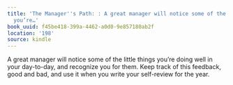 ```yaml
---
title: 'The Manager''s Path: : A great manager will notice some of the little things
  you’re…'
book_uuid: f45be418-399a-4462-a0d0-9e857180ab2f
location: '198'
source: kindle
---
```


A great manager will notice some of the little things you’re doing well in your day-to-day, and recognize you for them. Keep track of this feedback, good and bad, and use it when you write your self-review for the year.